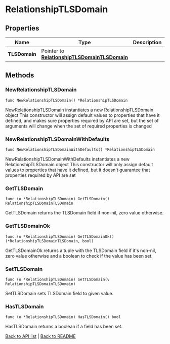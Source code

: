 # RelationshipTLSDomain

## Properties

Name | Type | Description | Notes
------------ | ------------- | ------------- | -------------
**TLSDomain** | Pointer to [**RelationshipTLSDomainTLSDomain**](RelationshipTLSDomainTLSDomain.md) |  | [optional] 

## Methods

### NewRelationshipTLSDomain

`func NewRelationshipTLSDomain() *RelationshipTLSDomain`

NewRelationshipTLSDomain instantiates a new RelationshipTLSDomain object
This constructor will assign default values to properties that have it defined,
and makes sure properties required by API are set, but the set of arguments
will change when the set of required properties is changed

### NewRelationshipTLSDomainWithDefaults

`func NewRelationshipTLSDomainWithDefaults() *RelationshipTLSDomain`

NewRelationshipTLSDomainWithDefaults instantiates a new RelationshipTLSDomain object
This constructor will only assign default values to properties that have it defined,
but it doesn't guarantee that properties required by API are set

### GetTLSDomain

`func (o *RelationshipTLSDomain) GetTLSDomain() RelationshipTLSDomainTLSDomain`

GetTLSDomain returns the TLSDomain field if non-nil, zero value otherwise.

### GetTLSDomainOk

`func (o *RelationshipTLSDomain) GetTLSDomainOk() (*RelationshipTLSDomainTLSDomain, bool)`

GetTLSDomainOk returns a tuple with the TLSDomain field if it's non-nil, zero value otherwise
and a boolean to check if the value has been set.

### SetTLSDomain

`func (o *RelationshipTLSDomain) SetTLSDomain(v RelationshipTLSDomainTLSDomain)`

SetTLSDomain sets TLSDomain field to given value.

### HasTLSDomain

`func (o *RelationshipTLSDomain) HasTLSDomain() bool`

HasTLSDomain returns a boolean if a field has been set.


[Back to API list](../README.md#documentation-for-api-endpoints) | [Back to README](../README.md)
